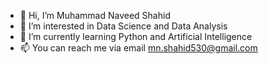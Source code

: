 - 👋 Hi, I’m Muhammad Naveed Shahid
- 👀 I’m interested in Data Science and Data Analysis
- 🌱 I’m currently learning Python and Artificial Intelligence
- 📫 You can reach me via email mn.shahid530@gmail.com
<!---
mnshahid/mnshahid is a ✨ special ✨ repository because its `README.md` (this file) appears on your GitHub profile.
You can click the Preview link to take a look at your changes.
--->
